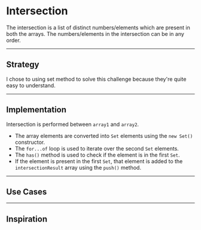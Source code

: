 # Intersection

The intersection is a list of distinct numbers/elements which are present in
both the arrays. The numbers/elements in the intersection can be in any order.

---

## Strategy

I chose to using set method to solve this challenge because they're quite easy
to understand.

---

## Implementation

Intersection is performed between `array1` and `array2`.

- The array elements are converted into `Set` elements using the `new Set()`
  constructor.
- The `for...of` loop is used to iterate over the second `Set` elements.
- The `has()` method is used to check if the element is in the first `Set`.
- If the element is present in the first `Set`, that element is added to the
  `intersectionResult` array using the `push()` method.

---

## Use Cases

---

## Inspiration
